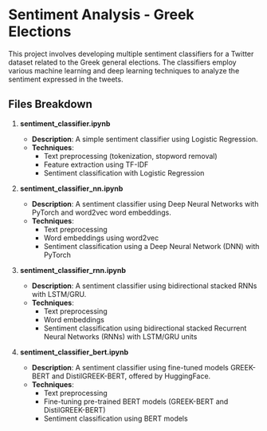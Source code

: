 # Sentiment Analysis - Greek Elections

This project involves developing multiple sentiment classifiers for a Twitter dataset related to the Greek general elections. The classifiers employ various machine learning and deep learning techniques to analyze the sentiment expressed in the tweets.

## Files Breakdown

1. **sentiment_classifier.ipynb**
   - **Description**: A simple sentiment classifier using Logistic Regression.
   - **Techniques**: 
     - Text preprocessing (tokenization, stopword removal)
     - Feature extraction using TF-IDF
     - Sentiment classification with Logistic Regression

2. **sentiment_classifier_nn.ipynb**
   - **Description**: A sentiment classifier using Deep Neural Networks with PyTorch and word2vec word embeddings.
   - **Techniques**:
     - Text preprocessing
     - Word embeddings using word2vec
     - Sentiment classification using a Deep Neural Network (DNN) with PyTorch

3. **sentiment_classifier_rnn.ipynb**
   - **Description**: A sentiment classifier using bidirectional stacked RNNs with LSTM/GRU.
   - **Techniques**:
     - Text preprocessing
     - Word embeddings
     - Sentiment classification using bidirectional stacked Recurrent Neural Networks (RNNs) with LSTM/GRU units

4. **sentiment_classifier_bert.ipynb**
   - **Description**: A sentiment classifier using fine-tuned models GREEK-BERT and DistilGREEK-BERT, offered by HuggingFace.
   - **Techniques**:
     - Text preprocessing
     - Fine-tuning pre-trained BERT models (GREEK-BERT and DistilGREEK-BERT)
     - Sentiment classification using BERT models
